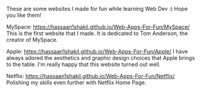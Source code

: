 These are some websites I made for fun while learning Web Dev :)
Hope you like them!

MySpace: https://hassaan1shakil.github.io/Web-Apps-For-Fun/MySpace/
This is the first website that I made. It is dedicated to Tom Anderson, the creator of MySpace.

Apple: https://hassaan1shakil.github.io/Web-Apps-For-Fun/Apple/
I have always adored the aesthetics and graphic design choices that Apple brings to the table. I'm really happy that this website turned out well.

Netflix: https://hassaan1shakil.github.io/Web-Apps-For-Fun/Netflix/
Polishing my skills even further with Netflix Home Page.
